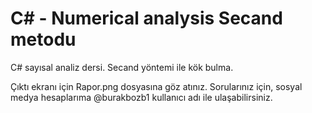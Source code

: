# C# - Numerical analysis Secand metodu
C# sayısal analiz dersi. Secand yöntemi ile kök bulma.

Çıktı ekranı için Rapor.png dosyasına göz atınız.
Sorularınız için, sosyal medya hesaplarıma @burakbozb1 kullanıcı adı ile ulaşabilirsiniz.
